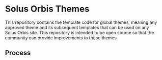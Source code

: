 # Solus Orbis Themes

This repository contains the template code for global themes, meaning any approved theme and its subsequent templates that can be used on any Solus Orbis site. This repository is intended to be open source so that the community can provide improvements to these themes.

## Process

